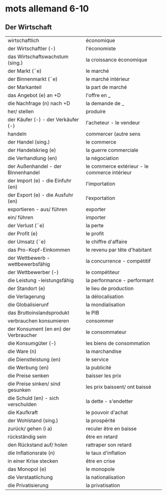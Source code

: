 # mots allemand 6-10

## Der Wirtschaft
|||
|:---|:---|
| wirtschaftlich | économique |
| der Wirtschaftler (-) | l'économiste |
| das Wirtschaftswachstum (sing.) | la croissance économique |
| der Markt (¨e) | le marché |
| der Binnenmarkt (¨e) | le marché intérieur |
| der Markanteil | la part de marché |
| das Angebot (e) an +D | l'offre en _ |
| die Nachfrage (n) nach +D | la demande de _ |
| her/ stellen | produire |
| der Käufer (-) - der Verkäufer (-) | l'acheteur - le vendeur |
| handeln | commercer (autre sens |
| der Handel (sing.) | le commerce |
| der Handelskrieg (e) | la guerre commerciale |
| die Verhandlung (en) | la négociation |
| der Außenhandel - der Binnenhandel | le commerce extérieur - le commerce intérieur |
| der Import (e) - die Einfuhr (en) | l'importation |
| der Export (e) - die Ausfuhr (en) | l'exportation |
| exportieren - aus/ führen | exporter |
| ein/ führen | importer |
| der Verlust (¨e) | la perte |
| der Profit (e) | le profit |
| der Umsatz (¨e) | le chiffre d'affaire |
| das Pro-Kopf-Einkommen | le revenu par tête d'habitant |
| der Wettbewerb - wettbewerbsfähig | la concurrence - compétitif |
| der Wettbewerber (-) | le compétiteur |
| die Leistung -leistungsfähig | la performance - performant |
| der Standort (e) | le lieu de production |
| die Verlagerung | la délocalisation |
| die Globalisierunf | la mondialisation |
| das Bruttoinslandsprodukt | le PIB |
| verbrauchen konsumieren | consommer |
| der Konsument (en en) der Verbraucher | le consommateur |
| die Konsumgüter (-) | les biens de consommation |
| die Ware (n) | la marchandise |
| die Dienstleistung (en) | le service |
| die Werbung (en) | la publicité |
| die Preise senken | baisser les prix |
| die Preise sinken/ sind gesunken | les prix baissent/ ont baissé |
| die Schuld (en) - sich verschulden | la dette - s'endetter |
| die Kaufkraft | le pouvoir d'achat |
| der Wohlstand (sing.) | la prospérité |
| zurück/ gehen (i a) | reculer être en baisse |
| rückständig sein | être en retard |
| den Rückstand auf/ holen | rattraper son retard |
| die Inflationsrate (n) | le taux d'inflation |
| in einer Krise stecken | être en crise |
| das Monopol (e) | le monopole |
| die Verstaatlichung | la nationalisation |
| die Privatisierung | la privatisation |
